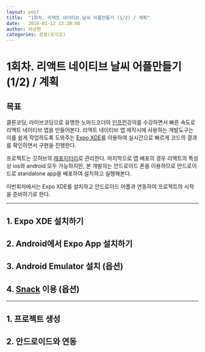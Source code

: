 ```yaml
---
layout: post
title:  "1회차. 리액트 네이티브 날씨 어플만들기 (1/2) / 계획"
date:   2018-01-12 13:20:00
author: 이상현
categories: 로컬(모각코)
---
```


# 1회차. 리액트 네이티브 날씨 어플만들기 (1/2) / 계획

## 목표

클론코딩, 라이브코딩으로 유명한 노마드코더의 [인프런](https://www.inflearn.com/course/%EB%A6%AC%EC%95%A1%ED%8A%B8-%EB%84%A4%EC%9D%B4%ED%8B%B0%EB%B8%8C/)강의를 수강하면서 빠른 속도로 리액트 네이티브 앱을 만들어본다. 리액트 네이티브 앱 제작시에 사용하는 개발도구는 이를 쉽게 작업하도록 도와주는 [Expo XDE](https://expo.io/)를 이용하여 실시간으로 빠르게 코드의 결과를 확인하면서 구현을 진행한다.

프로젝트는 깃허브의 [레포지터리](https://github.com/isseebx123/ReactWeatherApp)로 관리한다. 마지막으로 앱 배포의 경우 리액트의 특성상 ios와 android 모두 가능하지만, 본 개발자는 안드로이드 폰을 이용하므로 안드로이드로 standalone app을 배포하여 설치하고 실행해본다.

이번회차에서는 Expo XDE를 설치하고 안드로이드 어플과 연동하여 프로젝트의 시작을 준비하기로 한다.

---

## 1. Expo XDE 설치하기

## 2. Android에서 Expo App 설치하기

## 3. Android Emulator 설치 (옵션)

## 4. [Snack](https://snack.expo.io/) 이용 (옵션)

---

## 1. 프로젝트 생성

## 2. 안드로이드와 연동
